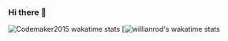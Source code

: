 ### Hi there 👋

<!--
**kebciSofiane/kebciSofiane** is a ✨ _special_ ✨ repository because its `README.md` (this file) appears on your GitHub profile.

Here are some ideas to get you started:

- 🔭 I’m currently working on ...
- 🌱 I’m currently learning ...
- 👯 I’m looking to collaborate on ...
- 🤔 I’m looking for help with ...
- 💬 Ask me about ...
- 📫 How to reach me: ...
- 😄 Pronouns: ...
- ⚡ Fun fact: ...
-->
![Codemaker2015 wakatime stats](https://github-readme-stats.vercel.app/api/wakatime?username=kebciSofiane&layout=compact&theme=blue-green)
[![willianrod's wakatime stats](https://github-readme-stats.vercel.app/api/wakatime?username=kebciSofiane)
